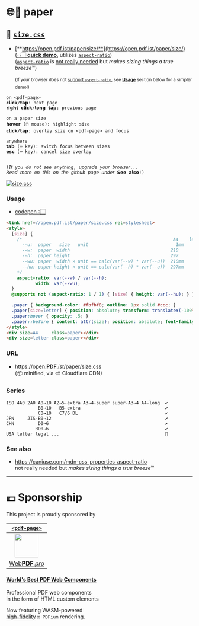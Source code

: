 # 🌐📄 paper

## 📏 [`size.css`](//open.pdf.ist/paper/size/)

* [**https://open.pdf.ist/paper/size/**](https://open.pdf.ist/paper/size/) ([👈🏻 **quick demo**](https://open.pdf.ist/paper/size/), utilizes [`aspect-ratio`](https://caniuse.com/mdn-css_properties_aspect-ratio))<br>([`aspect-ratio`](https://caniuse.com/mdn-css_properties_aspect-ratio) is [not really needed](#usage) but *makes sizing things a true breeze*™)<br><br><sup>(If your browser does not [support `aspect-ratio`](https://caniuse.com/mdn-css_properties_aspect-ratio), see [**Usage**](#usage) section below for a simpler demo!)</sup>

```
on <pdf-page>
𝗰𝗹𝗶𝗰𝗸/𝘁𝗮𝗽: next page
𝗿𝗶𝗴𝗵𝘁-𝗰𝗹𝗶𝗰𝗸/𝗹𝗼𝗻𝗴-𝘁𝗮𝗽: previous page

on a paper size
𝗵𝗼𝘃𝗲𝗿 (🖱️ mouse): highlight size
𝗰𝗹𝗶𝗰𝗸/𝘁𝗮𝗽: overlay size on <pdf-page> and focus

anywhere
𝘁𝗮𝗯 (⌨️ key): switch focus between sizes
𝗲𝘀𝗰 (⌨️ key): cancel size overlay


(𝘐𝘧 𝘺𝘰𝘶 𝘥𝘰 𝘯𝘰𝘵 𝘴𝘦𝘦 𝘢𝘯𝘺𝘵𝘩𝘪𝘯𝘨, 𝘶𝘱𝘨𝘳𝘢𝘥𝘦 𝘺𝘰𝘶𝘳 𝘣𝘳𝘰𝘸𝘴𝘦𝘳...
𝘙𝘦𝘢𝘥 𝘮𝘰𝘳𝘦 𝘰𝘯 𝘵𝘩𝘪𝘴 𝘰𝘯 𝘵𝘩𝘦 𝘨𝘪𝘵𝘩𝘶𝘣 𝘱𝘢𝘨𝘦 𝘶𝘯𝘥𝘦𝘳 𝗦𝗲𝗲 𝗮𝗹𝘀𝗼!)
```

[![size.css](https://user-images.githubusercontent.com/27027/133064911-97187ace-5662-422a-a07e-79e15a7455b0.png)](//open.pdf.ist/paper/size/)


### Usage

* [codepen 👇🏻](//codepen.io/webpdf/pen/OJggOwa?editors=1000)

```HTML
<link href=//open.pdf.ist/paper/size.css rel=stylesheet>
<style>
  [size] {
    /*                                                         A4    letter
      --u:  paper   size   unit                                 1mm       1in
      --w:  paper  width                                      210         8.5
      --h:  paper height                                      297        11
      --wu: paper  width × unit == calc(var(--w) * var(--u))  210mm       8.5in
      --hu: paper height × unit == calc(var(--h) * var(--u))  297mm      11in
    */
    aspect-ratio: var(--w) / var(--h);
           width: var(--wu);
  }
  @supports not (aspect-ratio: 1 / 1) { [size] { height: var(--hu); } }  

  .paper { background-color: #fbfbf8; outline: 1px solid #ccc; }
  .paper[size=letter] { position: absolute; transform: translateY(-100%); }
  .paper:hover { opacity: .5; }
  .paper::before { content: attr(size); position: absolute; font-family: system-ui; }
</style>
<div size=A4     class=paper></div>
<div size=letter class=paper></div>
```

### URL

* [https://<u>open</u>.**PDF**.*ist*/paper/size.css](https://open.pdf.ist/paper/size.css) <br>(📦 minified, via ⛅ Cloudflare CDN)


### Series

```
ISO 4A0 2A0 A0→10 A2→5-extra A3→4-super super-A3→4 A4-long  ✔️
            B0→10   B5-extra                                ✔️
            C0→10   C7/6 DL                                 ✔️
JPN     JIS-B0→12                                           ✔️
CHN         D0→6                                            ✔️
           RD0→6                                            ✔️
USA letter legal ...                                        🚧
```

### See also

* https://caniuse.com/mdn-css_properties_aspect-ratio<br>not really needed but *makes sizing things a true breeze*™


---

# 💴 Sponsorship

This project is proudly sponsored by

| [`<pdf-page>`](//WebPDF.pro) |
| :-: |
| [<img src="https://webpdf.pro/.svg" width="64">](//WebPDF.pro) |
| [Web**PDF**.*pro*](//WebPDF.pro) |

#### [World's Best PDF Web Components](https://WebPDF.pro)

Professional PDF web components<br>
in the form of HTML custom elements

Now featuring WASM-powered<br>
[high-fidelity](https://github.com/pdf-ist/WebPDF/discussions) `♊ PDFium` rendering.

